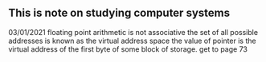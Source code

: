 ## This is note on studying computer systems
03/01/2021
floating point arithmetic is not associative
the set of all possible addresses is known as the virtual address space
the value of pointer is the virtual address of the first byte of some block of storage.
get to page 73

